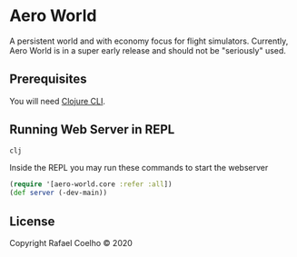 # Aero World

A persistent world and with economy focus for flight simulators. Currently, Aero World is in a super early release and
should not be "seriously" used.

## Prerequisites

You will need [Clojure CLI](https://clojure.org/guides/getting_started).

## Running Web Server in REPL

```bash
clj
```

Inside the REPL you may run these commands to start the webserver

```clojure
(require '[aero-world.core :refer :all])
(def server (-dev-main))
```

## License

Copyright Rafael Coelho © 2020
